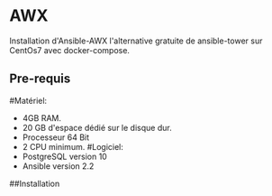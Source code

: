 # AWX
Installation d'Ansible-AWX l'alternative gratuite de ansible-tower sur CentOs7
avec docker-compose.

## Pre-requis 
#Matériel:
  - 4GB RAM.
  - 20 GB d'espace dédié sur le disque dur.
  - Processeur 64 Bit
  - 2 CPU minimum.
#Logiciel:
  - PostgreSQL version 10 
  - Ansible version 2.2 
 
##Installation

 
